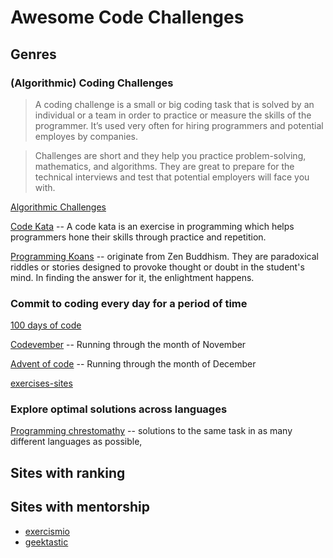 # Awesome Code Challenges

## Genres

### (Algorithmic) Coding Challenges

> A coding challenge is a small or big coding task that is solved by an individual or a team in order to practice or measure the skills of the programmer. It’s used very often for hiring programmers and potential employes by companies.

> Challenges are short and they help you practice problem-solving, mathematics, and algorithms. They are great to prepare for the technical interviews and test that potential employers will face you with.

[Algorithmic Challenges](./algorithmic-challenges.md)

[Code Kata](./codekata.md) -- A code kata is an exercise in programming which helps programmers hone their skills through practice and repetition.

[Programming Koans](./koans.md) -- originate from Zen Buddhism. They are paradoxical riddles or stories designed to provoke thought or doubt in the student's mind. In finding the answer for it, the enlightment happens.

### Commit to coding every day for a period of time

[100 days of code](./100daysofcode.md)

[Codevember](./codevember.md) -- Running through the month of November

[Advent of code](./adventofcode.md) -- Running through the month of December

[exercises-sites](./exercises-sites.md)

### Explore optimal solutions across languages

[Programming chrestomathy](./chrestomathy.md) -- solutions to the same task in as many different languages as possible,

## Sites with ranking

## Sites with mentorship

- [exercismio](./exercismio.md)
- [geektastic](./geektastic.md)
